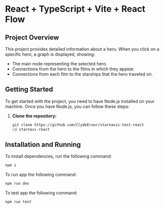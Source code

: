 # React + TypeScript + Vite + React Flow

## Project Overview

This project provides detailed information about a hero. When you click on a specific hero, a graph is displayed, showing:
- The main node representing the selected hero.
- Connections from the hero to the films in which they appear.
- Connections from each film to the starships that the hero traveled on.

## Getting Started

To get started with the project, you need to have Node.js installed on your machine. Once you have Node.js, you can follow these steps:

1. **Clone the repository:**
   ```bash
   git clone https://github.com/ClydeEroor/starnavis-test-react
   cd starnavi-react

## Installation and Running

To install dependencies, run the following command:

```bash
npm i
```

To run app the following command:

```bash
npm run dev
```

To test app the following command:

```bash
npm run test
```